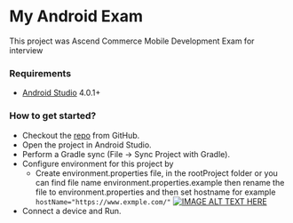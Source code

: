 # My Android Exam
This project was Ascend Commerce Mobile Development Exam for interview

### Requirements
- [Android Studio](https://developer.android.com/studio) 4.0.1+

### How to get started?
- Checkout the [repo](https://github.com/anuphap/my-android-exam.git) from GitHub.
- Open the project in Android Studio.
- Perform a Gradle sync (File -> Sync Project with Gradle).
- Configure environment for this project by
    - Create environment.properties file, in the rootProject folder or you can find file name environment.properties.example then rename the file to environment.properties and then set hostname for example ```hostName="https://www.exmple.com/"```
    [![IMAGE ALT TEXT HERE](https://firebasestorage.googleapis.com/v0/b/myprofile-bdc92.appspot.com/o/Screen%20Shot%202563-07-20%20at%2011.08.12.png?alt=media&token=3a4bd7f2-7e9f-4d5d-a454-afdeeb52c414)](https://firebasestorage.googleapis.com/v0/b/myprofile-bdc92.appspot.com/o/Screen%20Shot%202563-07-20%20at%2011.08.12.png?alt=media&token=3a4bd7f2-7e9f-4d5d-a454-afdeeb52c414)
- Connect a device and Run.